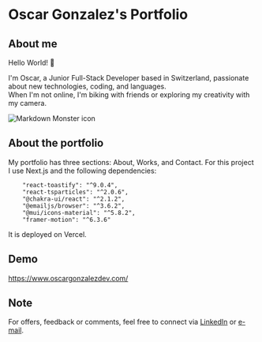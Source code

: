 # Oscar Gonzalez's Portfolio

## About me

Hello World! 👋

I'm Oscar, a Junior Full-Stack Developer based in Switzerland, passionate about new technologies, coding, and languages.
<br/>
When I'm not online, I'm biking with friends or exploring my creativity with my camera.

<img src="https://media.giphy.com/media/MGdfeiKtEiEPS/giphy.gif"
     alt="Markdown Monster icon"
     style="max-width: 300px" />

## About the portfolio

My portfolio has three sections: About, Works, and Contact.
For this project I use Next.js and the following dependencies:
```
    "react-toastify": "^9.0.4",
    "react-tsparticles": "^2.0.6",
    "@chakra-ui/react": "^2.1.2",
    "@emailjs/browser": "^3.6.2",
    "@mui/icons-material": "^5.8.2",
    "framer-motion": "^6.3.6"
```
It is deployed on Vercel.

## Demo
https://www.oscargonzalezdev.com/

## Note
For offers, feedback or comments, feel free to connect via [LinkedIn](https://www.linkedin.com/in/oscargonzalezdev/ "Oscar Gonzalez") or [e-mail](mailto:oscargonzalezdev@gmail.com).